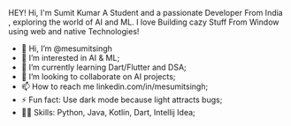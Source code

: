 HEY! Hi, I'm Sumit Kumar A Student and a passionate Developer From India , exploring the world of AI and ML. I love Building cazy Stuff From Window using web and native Technologies! 

- 👋 Hi, I’m @mesumitsingh
- 👀 I’m interested in AI & ML;
- 🌱 I’m currently learning Dart/Flutter and DSA;
- 💞️ I’m looking to collaborate on AI projects;
- 📫 How to reach me linkedin.com/in/mesumitsingh;
- ⚡ Fun fact: Use dark mode because light attracts bugs;
- 🥷🏻 Skills: Python, Java, Kotlin, Dart, Intellij Idea;



<!---
mesumitsingh/mesumitsingh is a ✨ special ✨ repository because its `README.md` (this file) appears on your GitHub profile.
You can click the Preview link to take a look at your changes.
--->
